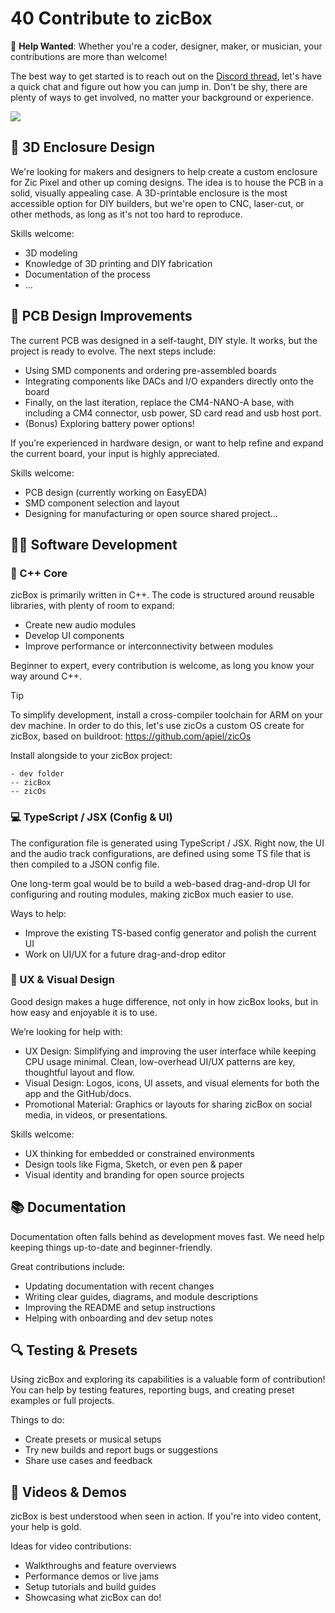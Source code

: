 # 40 Contribute to zicBox

🚧 **Help Wanted**: Whether you're a coder, designer, maker, or musician, your contributions are more than welcome!

The best way to get started is to reach out on the [Discord thread](https://discord.gg/65HTx7z9qg), let's have a quick chat and figure out how you can jump in.
Don't be shy, there are plenty of ways to get involved, no matter your background or experience.

[![](https://dcbadge.limes.pink/api/server/65HTx7z9qg)](https://discord.gg/65HTx7z9qg)

## 🎨 3D Enclosure Design

We're looking for makers and designers to help create a custom enclosure for Zic Pixel and other up coming designs. The idea is to house the PCB in a solid, visually appealing case. A 3D-printable enclosure is the most accessible option for DIY builders, but we're open to CNC, laser-cut, or other methods, as long as it's not too hard to reproduce.

Skills welcome:
- 3D modeling
- Knowledge of 3D printing and DIY fabrication
- Documentation of the process
- ...

## 🔌 PCB Design Improvements
The current PCB was designed in a self-taught, DIY style. It works, but the project is ready to evolve. The next steps include:

- Using SMD components and ordering pre-assembled boards
- Integrating components like DACs and I/O expanders directly onto the board
- Finally, on the last iteration, replace the CM4-NANO-A base, with including a CM4 connector, usb power, SD card read and usb host port.
- (Bonus) Exploring battery power options!

If you’re experienced in hardware design, or want to help refine and expand the current board, your input is highly appreciated.

Skills welcome:
- PCB design (currently working on EasyEDA)
- SMD component selection and layout
- Designing for manufacturing or open source shared project...

## 👨‍💻 Software Development
### 🧠 C++ Core
zicBox is primarily written in C++. The code is structured around reusable libraries, with plenty of room to expand:
- Create new audio modules
- Develop UI components
- Improve performance or interconnectivity between modules

Beginner to expert, every contribution is welcome, as long you know your way around C++.

> [!TIP]
>To simplify development, install a cross-compiler toolchain for ARM on your dev machine. In order to do this, let's use zicOs a custom OS create for zicBox, based on buildroot: https://github.com/apiel/zicOs
>
>Install alongside to your zicBox project:
>```
>- dev folder
>-- zicBox
>-- zicOs
>```

### 💻 TypeScript / JSX (Config & UI)
The configuration file is generated using TypeScript / JSX. Right now, the UI and the audio track configurations, are defined using some TS file that is then compiled to a JSON config file.

One long-term goal would be to build a web-based drag-and-drop UI for configuring and routing modules, making zicBox much easier to use.

Ways to help:
- Improve the existing TS-based config generator and polish the current UI
- Work on UI/UX for a future drag-and-drop editor

### 🎨 UX & Visual Design
Good design makes a huge difference, not only in how zicBox looks, but in how easy and enjoyable it is to use.

We’re looking for help with:

- UX Design: Simplifying and improving the user interface while keeping CPU usage minimal. Clean, low-overhead UI/UX patterns are key, thoughtful layout and flow.
- Visual Design: Logos, icons, UI assets, and visual elements for both the app and the GitHub/docs.
- Promotional Material: Graphics or layouts for sharing zicBox on social media, in videos, or presentations.

Skills welcome:
- UX thinking for embedded or constrained environments
- Design tools like Figma, Sketch, or even pen & paper
- Visual identity and branding for open source projects

## 📚 Documentation
Documentation often falls behind as development moves fast. We need help keeping things up-to-date and beginner-friendly.

Great contributions include:

- Updating documentation with recent changes
- Writing clear guides, diagrams, and module descriptions
- Improving the README and setup instructions
- Helping with onboarding and dev setup notes

## 🔍 Testing & Presets
Using zicBox and exploring its capabilities is a valuable form of contribution! You can help by testing features, reporting bugs, and creating preset examples or full projects.

Things to do:
- Create presets or musical setups
- Try new builds and report bugs or suggestions
- Share use cases and feedback

## 🎥 Videos & Demos
zicBox is best understood when seen in action. If you're into video content, your help is gold.

Ideas for video contributions:
- Walkthroughs and feature overviews
- Performance demos or live jams
- Setup tutorials and build guides
- Showcasing what zicBox can do!
